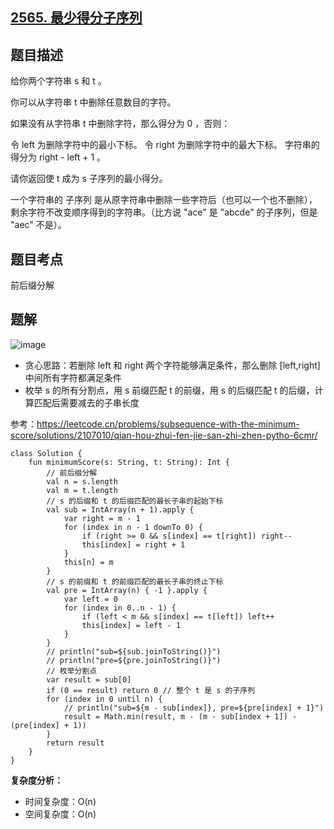 ## [2565. 最少得分子序列](https://leetcode.cn/problems/subsequence-with-the-minimum-score/description/)

## 题目描述

给你两个字符串 s 和 t 。

你可以从字符串 t 中删除任意数目的字符。

如果没有从字符串 t 中删除字符，那么得分为 0 ，否则：

令 left 为删除字符中的最小下标。
令 right 为删除字符中的最大下标。
字符串的得分为 right - left + 1 。

请你返回使 t 成为 s 子序列的最小得分。

一个字符串的 子序列 是从原字符串中删除一些字符后（也可以一个也不删除），剩余字符不改变顺序得到的字符串。（比方说 "ace" 是 "abcde" 的子序列，但是 "aec" 不是）。

## 题目考点

前后缀分解

## 题解

![image](https://user-images.githubusercontent.com/25008934/219388072-092db770-e89e-46d2-848d-185b515e3aa6.png)

- 贪心思路：若删除 left 和 right 两个字符能够满足条件，那么删除 [left,right] 中间所有字符都满足条件
- 枚举 s 的所有分割点，用 s 前缀匹配 t 的前缀，用 s 的后缀匹配 t 的后缀，计算匹配后需要减去的子串长度

参考：https://leetcode.cn/problems/subsequence-with-the-minimum-score/solutions/2107010/qian-hou-zhui-fen-jie-san-zhi-zhen-pytho-6cmr/

```
class Solution {
    fun minimumScore(s: String, t: String): Int {
        // 前后缀分解
        val n = s.length
        val m = t.length
        // s 的后缀和 t 的后缀匹配的最长子串的起始下标
        val sub = IntArray(n + 1).apply {
            var right = m - 1
            for (index in n - 1 downTo 0) {
                if (right >= 0 && s[index] == t[right]) right--
                this[index] = right + 1
            }
            this[n] = m
        }
        // s 的前缀和 t 的前缀匹配的最长子串的终止下标
        val pre = IntArray(n) { -1 }.apply {
            var left = 0
            for (index in 0..n - 1) {
                if (left < m && s[index] == t[left]) left++
                this[index] = left - 1
            }
        }
        // println("sub=${sub.joinToString()}")
        // println("pre=${pre.joinToString()}")
        // 枚举分割点
        var result = sub[0]
        if (0 == result) return 0 // 整个 t 是 s 的子序列
        for (index in 0 until n) {
            // println("sub=${m - sub[index]}, pre=${pre[index] + 1}")
            result = Math.min(result, m - (m - sub[index + 1]) - (pre[index] + 1))
        }
        return result
    }
}
```

**复杂度分析：**

- 时间复杂度：O(n)
- 空间复杂度：O(n) 
